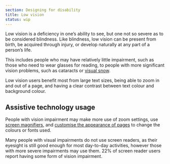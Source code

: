 ```yaml
---
section: Designing for disability
title: Low vision
status: wip
---
```


Low vision is a deficiency in one’s ability to see, but one not so severe as to be considered blindness. Like blindness, low vision can be present from birth, be acquired through injury, or develop naturally at any part of a person’s life.

This includes people who may have relatively little impairment, such as those who need to wear glasses for reading, to people with more significant vision problems, such as cataracts or [visual snow](https://en.wikipedia.org/wiki/Visual_snow). 

Low vision users benefit most from large text sizes, being able to zoom in and out of a page, and having a clear contrast between text colour and background colour.

## Assistive technology usage

People with vision impairment may make more use of zoom settings, use [screen magnifiers](/technology/screen-magnifiers/), and [customise the appearance of pages](/technology/user-styles-high-contrast-modes/) to change the colours or fonts used.

Many people with visual impairments do not use screen readers, as their eyesight is still good enough for most day-to-day activities, however those with more severe impairments may use them. 22% of screen reader users report having some form of vision impairment.
